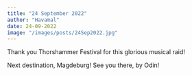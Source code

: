 ```yaml
---
title: "24 September 2022"
author: "Havamal"
date: 24-09-2022
image: "/images/posts/24Sep2022.jpg"
---
```


Thank you Thorshammer Festival for this glorious musical raid!

Next destination, Magdeburg! See you there, by Odin!